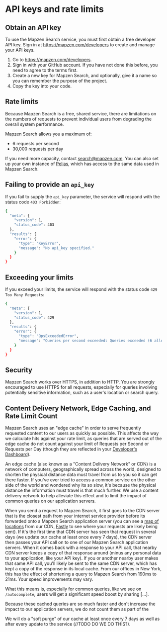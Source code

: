 # API keys and rate limits

## Obtain an API key

To use the Mapzen Search service, you must first obtain a free developer API key. Sign in at https://mapzen.com/developers to create and manage your API keys.

1. Go to https://mapzen.com/developers.
2. Sign in with your GitHub account. If you have not done this before, you need to agree to the terms first.
3. Create a new key for Mapzen Search, and optionally, give it a name so you can remember the purpose of the project.
4. Copy the key into your code.

## Rate limits
Because Mapzen Search is a free, shared service, there are limitations on the numbers of requests to prevent individual users from degrading the overall system performance.

Mapzen Search allows you a maximum of:

- 6 requests per second
- 30,000 requests per day

If you need more capacity, contact [search@mapzen.com](mailto:search@mapzen.com). You can also set up your own instance of [Pelias](https://github.com/pelias/pelias), which has access to the same data used in Mapzen Search.

## Failing to provide an `api_key`
If you fail to supply the `api_key` parameter, the service will respond with the status code `403 Forbidden`:
```bash
{
  "meta": {
    "version": 1,
    "status_code": 403
  },
  "results": {
    "error": {
      "type": "KeyError",
      "message": "No api_key specified."
    }
  }
}
```

## Exceeding your limits
If you exceed your limits, the service will respond with the status code `429 Too Many Requests`:
```bash
{
  "meta": {
    "version": 1,
    "status_code": 429
  },
  "results": {
    "error": {
      "type": "QpsExceededError",
      "message": "Queries per second exceeded: Queries exceeded (6 allowed)."
    }
  }
}
```

## Security
Mapzen Search works over HTTPS, in addition to HTTP. You are strongly encouraged to use HTTPS for all requests, especially for queries involving potentially sensitive information, such as a user's location or search query.

## Content Delivery Network, Edge Caching, and Rate Limit Count
Mapzen Search uses an "edge cache" in order to serve frequently requested content to our users as quickly as possible. This affects the way we calculate hits against your rate limit, as queries that are served out of the edge cache do not count against your limit of Requests per Second or Requests per Day (though they are reflected in your [Developer's Dashboard](https://mapzen.com/developers/)).

An edge cache (also known as a "Content Delivery Network" or CDN) is a network of computers, geographically spread across the world, designed to shorten the physical distance data must travel from us to you so it can get there faster. If you've ever tried to access a common service on the other side of the world and wondered why its so slow, it's because the physical distance the information must travel is that much further. We use a content delivery network to help alleviate this effect and to limit the impact of common queries on our application servers.

When you send a request to Mapzen Search, it first goes to the CDN server that is the closest path from your internet service provider before its forwarded onto a Mapzen Search application server (you can see a [map of locations](https://www.fastly.com/network-map) from our CDN, [Fastly](https://www.fastly.com) to see where your requests are likely being sent). If it's the first time that CDN server has seen that request in several days (we update our cache at least once every 7 days), the CDN server then passes your API call on to one of our Mapzen Search application servers. When it comes back with a response to your API call, that nearby CDN server keeps a copy of that response around (minus any personal data to your application, like your API key). If you or another nearby user makes that same API call, you'll likely be sent to the same CDN server, which has kept a copy of the response in its local cache. From our offices in New York, this has the effect of shortening a query to Mapzen Search from 190ms to 21ms. Your speed improvements may vary.

What this means is, especially for common queries, like we see on `/autocomplete`, users will get a significant speed boost by sharing [...].

Because these cached queries are so much faster and don't increase the impact to our application servers, we do not count them as part of the 

We will do a "soft purge" of our cache at least once every 7 days as well as after every update to the service (//TODO DO WE DO THIS?).
